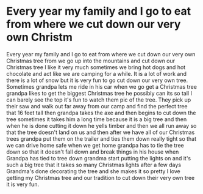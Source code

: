 # Every year my family and I go to eat from where we cut down our very own Christm

Every year my family and I go to eat from where we cut down our very own Christmas tree from we go up into the mountains and cut down our Christmas tree I like it very much sometimes we bring hot dogs and hot chocolate and act like we are camping for a while. It is a lot of work and there is a lot of snow but it is very fun to go cut down our very own tree. Sometimes grandpa lets me ride in his car when we go get a Christmas tree grandpa likes to get the biggest Christmas tree he possibly can its so tall I can barely see the top it's fun to watch them pic of the tree. They pick up their saw and walk out far away from our camp and find the perfect tree that 16 feet tall then grandpa takes the axe and then begins to cut down the tree sometimes it takes him a long time because it is a big tree and then when he is done cutting it down he yells timber and then we all run away so that the tree doesn't land on us and then after we have all of our Christmas trees grandpa put them on the trailer and ties them down really tight so that we can drive home safe when we get home grandpa has to tie the tree down so that it doesn't fall down and break things in his house when Grandpa has tied to tree down grandma start putting the lights on and it's such a big tree that it takes so many Christmas lights after a few days Grandma's done decorating the tree and she makes it so pretty I love getting my Christmas tree and our tradition to cut down their very own tree it is very fun.
